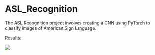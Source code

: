 # ASL_Recognition
The ASL Recognition project involves creating a CNN using PyTorch to classify images of American Sign Language.

Results:

![](https://github.com/sula234/ASL_Recognition/ASL.gif)
